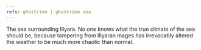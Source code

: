 ```yaml
---
refs: ghostrime | ghostrime sea
---
```


The sea surrounding Illyara. No one knows what the true climate of the sea should be, because tampering from Illyaran mages has irrevocably altered the weather to be much more chaotic than normal.
